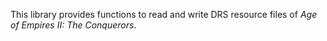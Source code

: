 This library provides functions to read and write DRS resource files of *Age of Empires II: The Conquerors*.